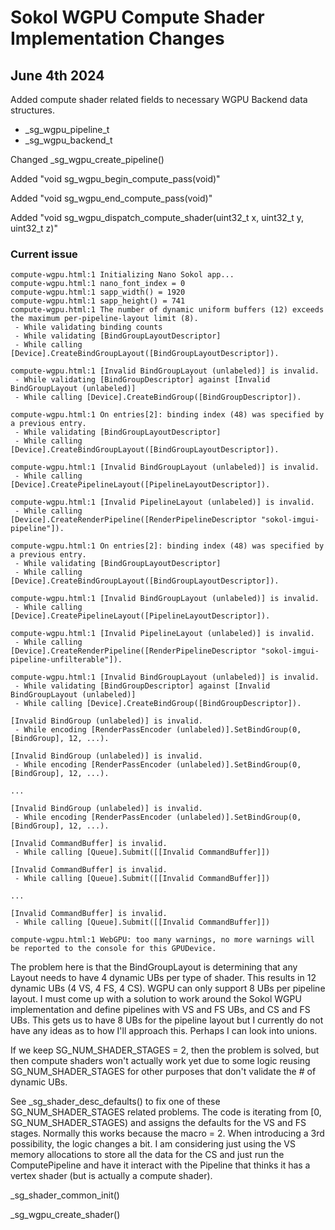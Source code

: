 # Sokol WGPU Compute Shader Implementation Changes

## June 4th 2024

Added compute shader related fields to necessary WGPU Backend data structures.
- _sg_wgpu_pipeline_t
- _sg_wgpu_backend_t

Changed _sg_wgpu_create_pipeline()

Added "void sg_wgpu_begin_compute_pass(void)"

Added "void sg_wgpu_end_compute_pass(void)"

Added "void sg_wgpu_dispatch_compute_shader(uint32_t x, uint32_t y, uint32_t z)"

### Current issue

```
compute-wgpu.html:1 Initializing Nano Sokol app...
compute-wgpu.html:1 nano_font_index = 0
compute-wgpu.html:1 sapp_width() = 1920
compute-wgpu.html:1 sapp_height() = 741
compute-wgpu.html:1 The number of dynamic uniform buffers (12) exceeds the maximum per-pipeline-layout limit (8).
 - While validating binding counts
 - While validating [BindGroupLayoutDescriptor]
 - While calling [Device].CreateBindGroupLayout([BindGroupLayoutDescriptor]).

compute-wgpu.html:1 [Invalid BindGroupLayout (unlabeled)] is invalid.
 - While validating [BindGroupDescriptor] against [Invalid BindGroupLayout (unlabeled)]
 - While calling [Device].CreateBindGroup([BindGroupDescriptor]).

compute-wgpu.html:1 On entries[2]: binding index (48) was specified by a previous entry.
 - While validating [BindGroupLayoutDescriptor]
 - While calling [Device].CreateBindGroupLayout([BindGroupLayoutDescriptor]).

compute-wgpu.html:1 [Invalid BindGroupLayout (unlabeled)] is invalid.
 - While calling [Device].CreatePipelineLayout([PipelineLayoutDescriptor]).

compute-wgpu.html:1 [Invalid PipelineLayout (unlabeled)] is invalid.
 - While calling [Device].CreateRenderPipeline([RenderPipelineDescriptor "sokol-imgui-pipeline"]).

compute-wgpu.html:1 On entries[2]: binding index (48) was specified by a previous entry.
 - While validating [BindGroupLayoutDescriptor]
 - While calling [Device].CreateBindGroupLayout([BindGroupLayoutDescriptor]).

compute-wgpu.html:1 [Invalid BindGroupLayout (unlabeled)] is invalid.
 - While calling [Device].CreatePipelineLayout([PipelineLayoutDescriptor]).

compute-wgpu.html:1 [Invalid PipelineLayout (unlabeled)] is invalid.
 - While calling [Device].CreateRenderPipeline([RenderPipelineDescriptor "sokol-imgui-pipeline-unfilterable"]).

compute-wgpu.html:1 [Invalid BindGroupLayout (unlabeled)] is invalid.
 - While validating [BindGroupDescriptor] against [Invalid BindGroupLayout (unlabeled)]
 - While calling [Device].CreateBindGroup([BindGroupDescriptor]).

[Invalid BindGroup (unlabeled)] is invalid.
 - While encoding [RenderPassEncoder (unlabeled)].SetBindGroup(0, [BindGroup], 12, ...).

[Invalid BindGroup (unlabeled)] is invalid.
 - While encoding [RenderPassEncoder (unlabeled)].SetBindGroup(0, [BindGroup], 12, ...).

...

[Invalid BindGroup (unlabeled)] is invalid.
 - While encoding [RenderPassEncoder (unlabeled)].SetBindGroup(0, [BindGroup], 12, ...).

[Invalid CommandBuffer] is invalid.
 - While calling [Queue].Submit([[Invalid CommandBuffer]])

[Invalid CommandBuffer] is invalid.
 - While calling [Queue].Submit([[Invalid CommandBuffer]])

...

[Invalid CommandBuffer] is invalid.
 - While calling [Queue].Submit([[Invalid CommandBuffer]])

compute-wgpu.html:1 WebGPU: too many warnings, no more warnings will be reported to the console for this GPUDevice.
```

The problem here is that the BindGroupLayout is determining that any Layout needs to have 4 dynamic UBs per type of shader. This results in 12 dynamic UBs (4 VS, 4 FS, 4 CS). WGPU can only support 8 UBs per pipeline layout. I must come up with a solution to work around the Sokol WGPU implementation and define pipelines with VS and FS UBs, and CS and FS UBs. This gets us to have 8 UBs for the pipeline layout but I currently do not have any ideas as to how I'll approach this. Perhaps I can look into unions.

If we keep SG_NUM_SHADER_STAGES = 2, then the problem is solved, but then compute shaders won't actually work yet due to some logic reusing SG_NUM_SHADER_STAGES for other purposes that don't validate the # of dynamic UBs.

See _sg_shader_desc_defaults() to fix one of these SG_NUM_SHADER_STAGES related problems. The code is iterating from [0, SG_NUM_SHADER_STAGES) and assigns the defaults for the VS and FS stages. Normally this works because the macro = 2. When introducing a 3rd possibility, the logic changes a bit. I am considering just using the VS memory allocations to store all the data for the CS and just run the ComputePipeline and have it interact with the Pipeline that thinks it has a vertex shader (but is actually a compute shader).

_sg_shader_common_init()

_sg_wgpu_create_shader()
